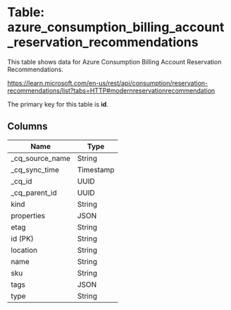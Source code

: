 # Table: azure_consumption_billing_account_reservation_recommendations

This table shows data for Azure Consumption Billing Account Reservation Recommendations.

https://learn.microsoft.com/en-us/rest/api/consumption/reservation-recommendations/list?tabs=HTTP#modernreservationrecommendation

The primary key for this table is **id**.

## Columns

| Name          | Type          |
| ------------- | ------------- |
|_cq_source_name|String|
|_cq_sync_time|Timestamp|
|_cq_id|UUID|
|_cq_parent_id|UUID|
|kind|String|
|properties|JSON|
|etag|String|
|id (PK)|String|
|location|String|
|name|String|
|sku|String|
|tags|JSON|
|type|String|